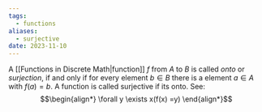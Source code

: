 ```yaml
---
tags:
  - functions
aliases:
  - surjective
date: 2023-11-10
---
```

A [[Functions in Discrete Math|function]] $f$ from $A$ to $B$ is called *onto* or *surjection*, if and only if for every element $b \in B$ there is a element $a \in A$ with $f(a) = b$. A function is called surjective if its onto. See:
$$\begin{align*}
\forall y \exists x(f(x) =y)
\end{align*}$$